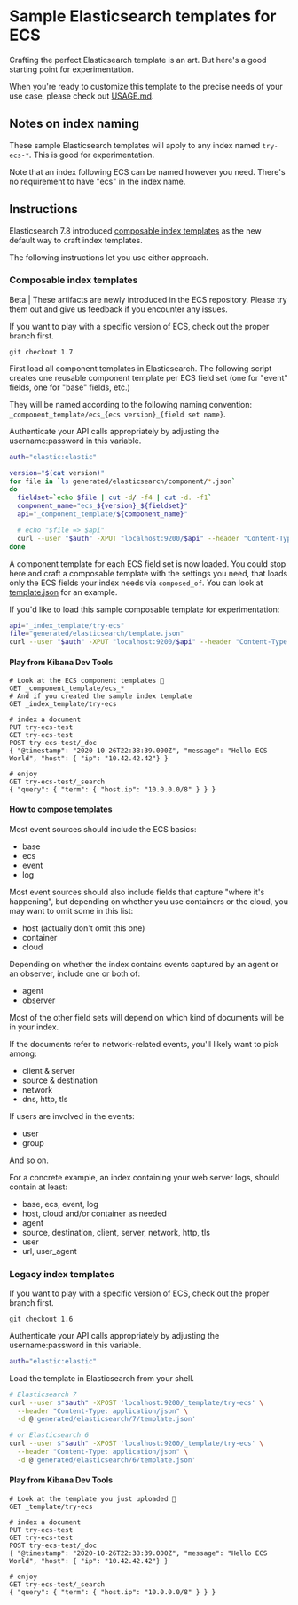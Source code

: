 # Sample Elasticsearch templates for ECS

Crafting the perfect Elasticsearch template is an art. But here's a good starting
point for experimentation.

When you're ready to customize this template to the precise needs of your use case,
please check out [USAGE.md](../../USAGE.md).

## Notes on index naming

These sample Elasticsearch templates will apply to any index named `try-ecs-*`.
This is good for experimentation.

Note that an index following ECS can be named however you need. There's no requirement
to have "ecs" in the index name.

## Instructions

Elasticsearch 7.8 introduced
[composable index templates](https://www.elastic.co/guide/en/elasticsearch/reference/current/index-templates.html)
as the new default way to craft index templates.

The following instructions let you use either approach.

### Composable index templates

Beta | These artifacts are newly introduced in the ECS repository. Please try them out and give us feedback if you encounter any issues.

If you want to play with a specific version of ECS, check out the proper branch first.

```
git checkout 1.7
```

First load all component templates in Elasticsearch. The following script creates
one reusable component template per ECS field set (one for "event" fields, one for "base" fields, etc.)

They will be named according to the following naming convention: `_component_template/ecs_{ecs version}_{field set name}`.

Authenticate your API calls appropriately by adjusting the username:password in this variable.

```bash
auth="elastic:elastic"
```

```bash
version="$(cat version)"
for file in `ls generated/elasticsearch/component/*.json`
do
  fieldset=`echo $file | cut -d/ -f4 | cut -d. -f1`
  component_name="ecs_${version}_${fieldset}"
  api="_component_template/${component_name}"

  # echo "$file => $api"
  curl --user "$auth" -XPUT "localhost:9200/$api" --header "Content-Type: application/json" -d @"$file"
done
```

A component template for each ECS field set is now loaded. You could stop here and
craft a composable template with the settings you need, that loads only the ECS
fields your index needs via `composed_of`. You can look at [template.json](template.json) for an example.

If you'd like to load this sample composable template for experimentation:

```bash
api="_index_template/try-ecs"
file="generated/elasticsearch/template.json"
curl --user "$auth" -XPUT "localhost:9200/$api" --header "Content-Type: application/json" -d @"$file"
```

#### Play from Kibana Dev Tools

```
# Look at the ECS component templates 👀
GET _component_template/ecs_*
# And if you created the sample index template
GET _index_template/try-ecs

# index a document
PUT try-ecs-test
GET try-ecs-test
POST try-ecs-test/_doc
{ "@timestamp": "2020-10-26T22:38:39.000Z", "message": "Hello ECS World", "host": { "ip": "10.42.42.42"} }

# enjoy
GET try-ecs-test/_search
{ "query": { "term": { "host.ip": "10.0.0.0/8" } } }
```

#### How to compose templates

Most event sources should include the ECS basics:

- base
- ecs
- event
- log

Most event sources should also include fields that capture "where it's happening",
but depending on whether you use containers or the cloud, you may want to omit some in this list:

- host (actually don't omit this one)
- container
- cloud

Depending on whether the index contains events captured by an agent or an observer, include one or both of:

- agent
- observer

Most of the other field sets will depend on which kind of documents will be in your index.

If the documents refer to network-related events, you'll likely want to pick among:

- client & server
- source & destination
- network
- dns, http, tls

If users are involved in the events:

- user
- group

And so on.

For a concrete example, an index containing your web server logs, should contain at least:

- base, ecs, event, log
- host, cloud and/or container as needed
- agent
- source, destination, client, server, network, http, tls
- user
- url, user\_agent

### Legacy index templates

If you want to play with a specific version of ECS, check out the proper branch first.

```
git checkout 1.6
```

Authenticate your API calls appropriately by adjusting the username:password in this variable.

```bash
auth="elastic:elastic"
```

Load the template in Elasticsearch from your shell.

```bash
# Elasticsearch 7
curl --user $"$auth" -XPOST 'localhost:9200/_template/try-ecs' \
  --header "Content-Type: application/json" \
  -d @'generated/elasticsearch/7/template.json'

# or Elasticsearch 6
curl --user $"$auth" -XPOST 'localhost:9200/_template/try-ecs' \
  --header "Content-Type: application/json" \
  -d @'generated/elasticsearch/6/template.json'
```

#### Play from Kibana Dev Tools

```
# Look at the template you just uploaded 👀
GET _template/try-ecs

# index a document
PUT try-ecs-test
GET try-ecs-test
POST try-ecs-test/_doc
{ "@timestamp": "2020-10-26T22:38:39.000Z", "message": "Hello ECS World", "host": { "ip": "10.42.42.42"} }

# enjoy
GET try-ecs-test/_search
{ "query": { "term": { "host.ip": "10.0.0.0/8" } } }
```
